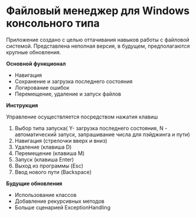 # Файловый менеджер для Windows консольного типа
Приложение создано с целью оттачивания навыков работы с файловой системой. Представлена неполная версия, в будущем, предполагаются крупные обновления.

**Основной функционал**
- Навигация
- Сохранение и загрузка последнего состояния
- Логирование ошибок
- Перемещение, удаление и запуск файлов

**Инструкция**

Управление осуществляется посредством нажатия клавиш
1. Выбор типа запуска( Y- загрузка последнего состояния, N - автоматический запуск, запрашивание числа для пэйджинга и пути)
2. Навигация (стрелочки вверх и вниз)
3. Удаление (клавиша D)
4. Перемещение (клавиша M)
5. Запуск (клавиша Enter)
6. Выход из программы (Esc)
7. Ввод нового пути (Backspace)

**Будущие обновления**
- Использование классов
- Добавление рекурсивных методов
- Больше сценарией ExceptionHandling
